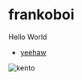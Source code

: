 # frankoboi
Hello World
* [yeehaw](https://www.youtube.com/watch?v=gvdf5n-zI14)

![kento](https://avatars2.githubusercontent.com/u/38841491?s=460&v=4)
